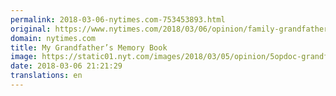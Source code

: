 ```yaml
---
permalink: 2018-03-06-nytimes.com-753453893.html
original: https://www.nytimes.com/2018/03/06/opinion/family-grandfathers-memories.html?partner=rss&amp;emc=rss
domain: nytimes.com
title: My Grandfather’s Memory Book
image: https://static01.nyt.com/images/2018/03/05/opinion/5opdoc-grandfather-img/5opdoc-grandfather-img-mediumThreeByTwo440.png
date: 2018-03-06 21:21:29
translations: en
---
```


